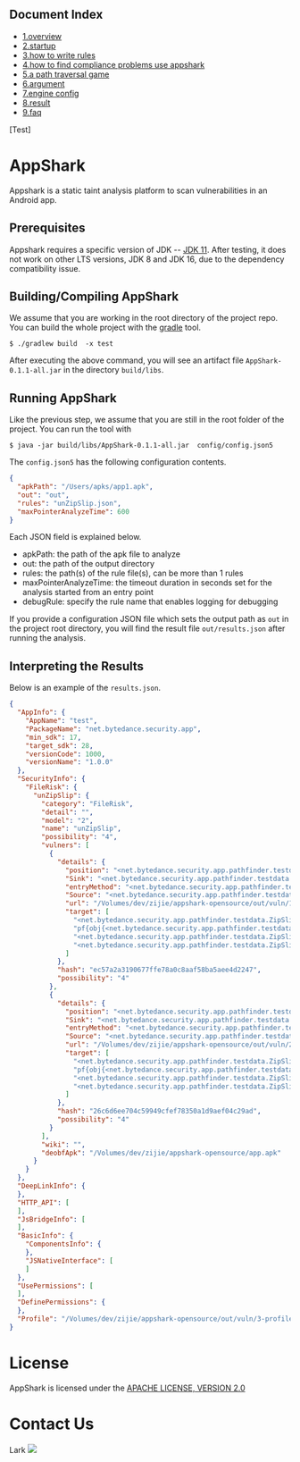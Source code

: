 ## Document Index
- [1.overview](doc/zh/overview.md)
- [2.startup](doc/zh/startup.md)
- [3.how to write rules](doc/zh/how_to_write_rules.md)
- [4.how to find compliance problems use appshark](doc/zh/how_to_find_compliance_problem_use_appshark.md)
- [5.a path traversal game](doc/zh/path_traversal_game.md)
- [6.argument](doc/zh/argument.md)
- [7.engine config](doc/zh/EngineConfig.md)
- [8.result](doc/zh/result.md)
- [9.faq](doc/zh/faq.md)

[Test]
# AppShark


Appshark is a static taint analysis platform to scan vulnerabilities in an Android app.

## Prerequisites

Appshark requires a specific version of JDK
-- [JDK 11](https://www.oracle.com/java/technologies/javase/jdk11-archive-downloads.html). After testing, it does not
work on other LTS versions, JDK 8 and JDK 16, due to the dependency compatibility issue.

## Building/Compiling AppShark

We assume that you are working in the root directory of the project repo. You can build the whole project with
the [gradle](https://gradle.org/) tool.

```shell
$ ./gradlew build  -x test 
```

After executing the above command, you will see an artifact file `AppShark-0.1.1-all.jar` in the directory `build/libs`.

## Running AppShark

Like the previous step, we assume that you are still in the root folder of the project. You can run the tool with

 ```shell
 $ java -jar build/libs/AppShark-0.1.1-all.jar  config/config.json5
 ```

The `config.json5` has the following configuration contents.

```JSON
{
  "apkPath": "/Users/apks/app1.apk",
  "out": "out",
  "rules": "unZipSlip.json",
  "maxPointerAnalyzeTime": 600
} 
```

Each JSON field is explained below.

- apkPath: the path of the apk file to analyze
- out: the path of the output directory
- rules: the path(s) of the rule file(s), can be more than 1 rules
- maxPointerAnalyzeTime: the timeout duration in seconds set for the analysis started from an entry point
- debugRule: specify the rule name that enables logging for debugging

If you provide a configuration JSON file which sets the output path as `out` in the project root directory, you will
find the result file `out/results.json` after running the analysis.

## Interpreting the Results

Below is an example of the `results.json`.

```JSON
{
  "AppInfo": {
    "AppName": "test",
    "PackageName": "net.bytedance.security.app",
    "min_sdk": 17,
    "target_sdk": 28,
    "versionCode": 1000,
    "versionName": "1.0.0"
  },
  "SecurityInfo": {
    "FileRisk": {
      "unZipSlip": {
        "category": "FileRisk",
        "detail": "",
        "model": "2",
        "name": "unZipSlip",
        "possibility": "4",
        "vulners": [
          {
            "details": {
              "position": "<net.bytedance.security.app.pathfinder.testdata.ZipSlip: void UnZipFolderFix1(java.lang.String,java.lang.String)>",
              "Sink": "<net.bytedance.security.app.pathfinder.testdata.ZipSlip: void UnZipFolderFix1(java.lang.String,java.lang.String)>->$r31",
              "entryMethod": "<net.bytedance.security.app.pathfinder.testdata.ZipSlip: void f()>",
              "Source": "<net.bytedance.security.app.pathfinder.testdata.ZipSlip: void UnZipFolderFix1(java.lang.String,java.lang.String)>->$r3",
              "url": "/Volumes/dev/zijie/appshark-opensource/out/vuln/1-unZipSlip.html",
              "target": [
                "<net.bytedance.security.app.pathfinder.testdata.ZipSlip: void UnZipFolderFix1(java.lang.String,java.lang.String)>->$r3",
                "pf{obj{<net.bytedance.security.app.pathfinder.testdata.ZipSlip: void UnZipFolderFix1(java.lang.String,java.lang.String)>:35=>java.lang.StringBuilder}(unknown)->@data}",
                "<net.bytedance.security.app.pathfinder.testdata.ZipSlip: void UnZipFolderFix1(java.lang.String,java.lang.String)>->$r11",
                "<net.bytedance.security.app.pathfinder.testdata.ZipSlip: void UnZipFolderFix1(java.lang.String,java.lang.String)>->$r31"
              ]
            },
            "hash": "ec57a2a3190677ffe78a0c8aaf58ba5aee4d2247",
            "possibility": "4"
          },
          {
            "details": {
              "position": "<net.bytedance.security.app.pathfinder.testdata.ZipSlip: void UnZipFolder(java.lang.String,java.lang.String)>",
              "Sink": "<net.bytedance.security.app.pathfinder.testdata.ZipSlip: void UnZipFolder(java.lang.String,java.lang.String)>->$r34",
              "entryMethod": "<net.bytedance.security.app.pathfinder.testdata.ZipSlip: void f()>",
              "Source": "<net.bytedance.security.app.pathfinder.testdata.ZipSlip: void UnZipFolder(java.lang.String,java.lang.String)>->$r3",
              "url": "/Volumes/dev/zijie/appshark-opensource/out/vuln/2-unZipSlip.html",
              "target": [
                "<net.bytedance.security.app.pathfinder.testdata.ZipSlip: void UnZipFolder(java.lang.String,java.lang.String)>->$r3",
                "pf{obj{<net.bytedance.security.app.pathfinder.testdata.ZipSlip: void UnZipFolder(java.lang.String,java.lang.String)>:33=>java.lang.StringBuilder}(unknown)->@data}",
                "<net.bytedance.security.app.pathfinder.testdata.ZipSlip: void UnZipFolder(java.lang.String,java.lang.String)>->$r14",
                "<net.bytedance.security.app.pathfinder.testdata.ZipSlip: void UnZipFolder(java.lang.String,java.lang.String)>->$r34"
              ]
            },
            "hash": "26c6d6ee704c59949cfef78350a1d9aef04c29ad",
            "possibility": "4"
          }
        ],
        "wiki": "",
        "deobfApk": "/Volumes/dev/zijie/appshark-opensource/app.apk"
      }
    }
  },
  "DeepLinkInfo": {
  },
  "HTTP_API": [
  ],
  "JsBridgeInfo": [
  ],
  "BasicInfo": {
    "ComponentsInfo": {
    },
    "JSNativeInterface": [
    ]
  },
  "UsePermissions": [
  ],
  "DefinePermissions": {
  },
  "Profile": "/Volumes/dev/zijie/appshark-opensource/out/vuln/3-profiler.json"
}

```

# License

AppShark is licensed under the [APACHE LICENSE, VERSION 2.0](http://www.apache.org/licenses/LICENSE-2.0)

# Contact Us

Lark ![](appshark-lark.png)

 
